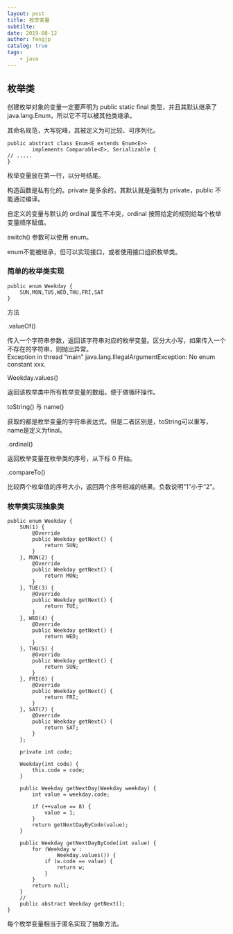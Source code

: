 ```yaml
---
layout: post
title: 枚举变量
subtilte: 
date: 2019-08-12
author: fengjp
catalog: true
tags:
    - java
---
```


## 枚举类

创建枚举对象的变量一定要声明为 public static final 类型，并且其默认继承了 java.lang.Enum，所以它不可以被其他类继承。

其命名规范，大写驼峰，其被定义为可比较、可序列化。

    public abstract class Enum<E extends Enum<E>>
            implements Comparable<E>, Serializable {
    // .....
    }

枚举变量放在第一行，以分号结尾。

构造函数是私有化的。private 是多余的，其默认就是强制为 private，public 不能通过编译。

自定义的变量与默认的 ordinal 属性不冲突，ordinal 按照给定的规则给每个枚举变量顺序赋值。

switch() 参数可以使用 enum。

enum不能被继承，但可以实现接口，或者使用接口组织枚举类。

### 简单的枚举类实现

    public enum Weekday {
        SUN,MON,TUS,WED,THU,FRI,SAT
    }

方法

.valueOf()

传入一个字符串参数，返回该字符串对应的枚举变量。区分大小写，如果传入一个不存在的字符串，则抛出异常。  
Exception in thread "main" java.lang.IllegalArgumentException: No enum constant xxx.

Weekday.values()

返回该枚举类中所有枚举变量的数组。便于做循环操作。

toString() 与 name()

获取的都是枚举变量的字符串表达式。但是二者区别是，toString可以重写，name是定义为final。

.ordinal()

返回枚举变量在枚举类的序号，从下标 0 开始。

.compareTo()

比较两个枚举值的序号大小，返回两个序号相减的结果。负数说明“1”小于“2”。

### 枚举类实现抽象类

    public enum Weekday {
        SUN(1) {
            @Override
            public Weekday getNext() {
                return SUN;
            }
        }, MON(2) {
            @Override
            public Weekday getNext() {
                return MON;
            }
        }, TUE(3) {
            @Override
            public Weekday getNext() {
                return TUE;
            }
        }, WED(4) {
            @Override
            public Weekday getNext() {
                return WED;
            }
        }, THU(5) {
            @Override
            public Weekday getNext() {
                return SUN;
            }
        }, FRI(6) {
            @Override
            public Weekday getNext() {
                return FRI;
            }
        }, SAT(7) {
            @Override
            public Weekday getNext() {
                return SAT;
            }
        };

        private int code;

        Weekday(int code) {
            this.code = code;
        }

        public Weekday getNextDay(Weekday weekday) {
            int value = weekday.code;

            if (++value == 8) {
                value = 1;
            }
            return getNextDayByCode(value);
        }

        public Weekday getNextDayByCode(int value) {
            for (Weekday w :
                    Weekday.values()) {
                if (w.code == value) {
                    return w;
                }
            }
            return null;
        }
        // 
        public abstract Weekday getNext();
    }

每个枚举变量相当于匿名实现了抽象方法。